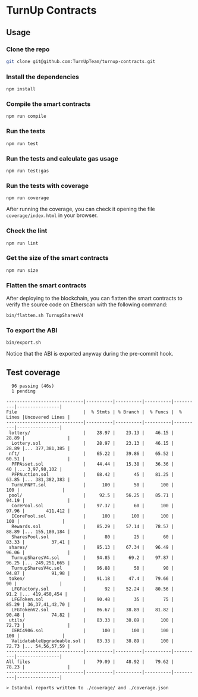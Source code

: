 # TurnUp Contracts

## Usage

### Clone the repo

```bash
git clone git@github.com:TurnUpTeam/turnup-contracts.git
```

### Install the dependencies

```
npm install
```

### Compile the smart contracts

```
npm run compile
```

### Run the tests

```
npm run test
```

### Run the tests and calculate gas usage

```
npm run test:gas
```

### Run the tests with coverage

```
npm run coverage
```

After running the coverage, you can check it opening the file `coverage/index.html` in your browser.

### Check the lint

```
npm run lint
```

### Get the size of the smart contracts

```
npm run size
```

### Flatten the smart contracts

After deploying to the blockchain, you can flatten the smart contracts to verify the source code on Etherscan with the following command:

```
bin/flatten.sh TurnupSharesV4
```

### To export the ABI

```
bin/export.sh
```

Notice that the ABI is exported anyway during the pre-commit hook.

## Test coverage

```
  96 passing (46s)
  1 pending

-----------------------------|----------|----------|----------|----------|----------------|
File                         |  % Stmts | % Branch |  % Funcs |  % Lines |Uncovered Lines |
-----------------------------|----------|----------|----------|----------|----------------|
 lottery/                    |    28.97 |    23.13 |    46.15 |    28.89 |                |
  Lottery.sol                |    28.97 |    23.13 |    46.15 |    28.89 |... 377,381,385 |
 nft/                        |    65.22 |    39.86 |    65.52 |    60.51 |                |
  PFPAsset.sol               |    44.44 |    15.38 |    36.36 |       40 |... 3,97,98,102 |
  PFPAuction.sol             |    68.42 |       45 |    81.25 |    63.85 |... 381,382,383 |
  TurnUPNFT.sol              |      100 |       50 |      100 |      100 |                |
 pool/                       |     92.5 |    56.25 |    85.71 |    94.19 |                |
  CorePool.sol               |    97.37 |       60 |      100 |    97.96 |        411,412 |
  ICorePool.sol              |      100 |      100 |      100 |      100 |                |
  Rewards.sol                |    85.29 |    57.14 |    78.57 |    88.89 |... 155,180,184 |
  SharesPool.sol             |       80 |       25 |       60 |    83.33 |          37,41 |
 shares/                     |    95.13 |    67.34 |    96.49 |    96.06 |                |
  TurnupSharesV4.sol         |    94.85 |     69.2 |    97.87 |    96.25 |... 249,251,665 |
  TurnupSharesV4c.sol        |    96.88 |       50 |       90 |    94.87 |          91,98 |
 token/                      |    91.18 |     47.4 |    79.66 |       90 |                |
  LFGFactory.sol             |       92 |    52.24 |    80.56 |     91.2 |... 419,450,454 |
  LFGToken.sol               |    90.48 |       35 |       75 |    85.29 | 36,37,41,42,70 |
  LFGTokenV2.sol             |    86.67 |    38.89 |    81.82 |    90.48 |          74,82 |
 utils/                      |    83.33 |    38.89 |      100 |    72.73 |                |
  IERC4906.sol               |      100 |      100 |      100 |      100 |                |
  ValidatableUpgradeable.sol |    83.33 |    38.89 |      100 |    72.73 |... 54,56,57,59 |
-----------------------------|----------|----------|----------|----------|----------------|
All files                    |    79.09 |    48.92 |    79.62 |    78.23 |                |
-----------------------------|----------|----------|----------|----------|----------------|

> Istanbul reports written to ./coverage/ and ./coverage.json

```
